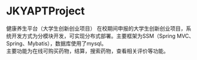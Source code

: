 # JKYAPTProject
健康养生平台（大学生创新创业项目）
在校期间申报的大学生创新创业项目，系统开发方式为分模块开发，可实现分布式部署。主要框架为SSM（Spring MVC、Spring、Mybatis），数据库使用了mysql。<br>
主要功能为在线可购买药物，结算，搜索药物，查看相关评价等功能。
